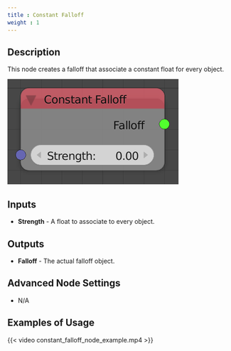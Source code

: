 ```yaml
---
title : Constant Falloff
weight : 1
---
```


## Description

This node creates a falloff that associate a constant float for every
object.

![image](constant_falloff_node.png)

## Inputs

- **Strength** - A float to associate to every object.

## Outputs

- **Falloff** - The actual falloff object.

## Advanced Node Settings

- N/A

## Examples of Usage

{{< video constant_falloff_node_example.mp4 >}}
